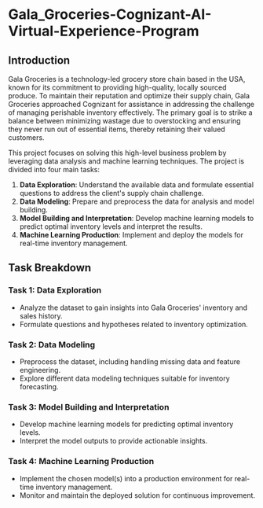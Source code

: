 # Gala_Groceries-Cognizant-AI-Virtual-Experience-Program

## Introduction
Gala Groceries is a technology-led grocery store chain based in the USA, known for its commitment to providing high-quality, locally sourced produce. To maintain their reputation and optimize their supply chain, Gala Groceries approached Cognizant for assistance in addressing the challenge of managing perishable inventory effectively. The primary goal is to strike a balance between minimizing wastage due to overstocking and ensuring they never run out of essential items, thereby retaining their valued customers.

This project focuses on solving this high-level business problem by leveraging data analysis and machine learning techniques. The project is divided into four main tasks:
1. **Data Exploration**: Understand the available data and formulate essential questions to address the client's supply chain challenge.
2. **Data Modeling**: Prepare and preprocess the data for analysis and model building.
3. **Model Building and Interpretation**: Develop machine learning models to predict optimal inventory levels and interpret the results.
4. **Machine Learning Production**: Implement and deploy the models for real-time inventory management.

## Task Breakdown

### Task 1: Data Exploration
- Analyze the dataset to gain insights into Gala Groceries' inventory and sales history.
- Formulate questions and hypotheses related to inventory optimization.

### Task 2: Data Modeling
- Preprocess the dataset, including handling missing data and feature engineering.
- Explore different data modeling techniques suitable for inventory forecasting.

### Task 3: Model Building and Interpretation
- Develop machine learning models for predicting optimal inventory levels.
- Interpret the model outputs to provide actionable insights.

### Task 4: Machine Learning Production
- Implement the chosen model(s) into a production environment for real-time inventory management.
- Monitor and maintain the deployed solution for continuous improvement.
